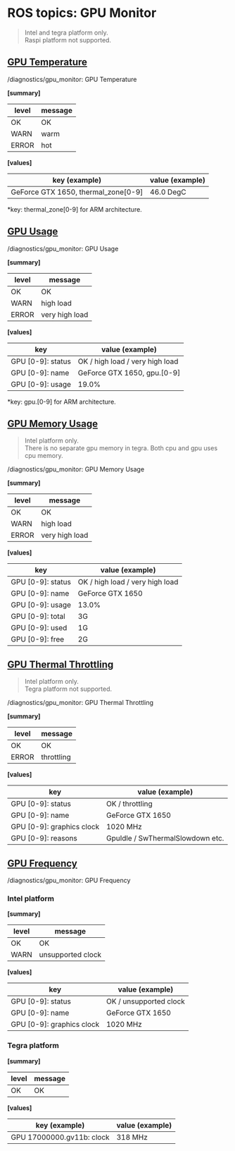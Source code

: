 # ROS topics: GPU Monitor

> Intel and tegra platform only.<br>
> Raspi platform not supported.

## <u>GPU Temperature</u>

/diagnostics/gpu_monitor: GPU Temperature

<b>[summary]</b>

| level | message |
| ----- | ------- |
| OK    | OK      |
| WARN  | warm    |
| ERROR | hot     |

<b>[values]</b>

| key (example)                       | value (example) |
| ----------------------------------- | --------------- |
| GeForce GTX 1650, thermal_zone[0-9] | 46.0 DegC       |

\*key: thermal_zone[0-9] for ARM architecture.

## <u>GPU Usage</u>

/diagnostics/gpu_monitor: GPU Usage

<b>[summary]</b>

| level | message        |
| ----- | -------------- |
| OK    | OK             |
| WARN  | high load      |
| ERROR | very high load |

<b>[values]</b>

| key               | value (example)                 |
| ----------------- | ------------------------------- |
| GPU [0-9]: status | OK / high load / very high load |
| GPU [0-9]: name   | GeForce GTX 1650, gpu.[0-9]     |
| GPU [0-9]: usage  | 19.0%                           |

\*key: gpu.[0-9] for ARM architecture.

## <u>GPU Memory Usage</u>

> Intel platform only.<br>
> There is no separate gpu memory in tegra. Both cpu and gpu uses cpu memory.

/diagnostics/gpu_monitor: GPU Memory Usage

<b>[summary]</b>

| level | message        |
| ----- | -------------- |
| OK    | OK             |
| WARN  | high load      |
| ERROR | very high load |

<b>[values]</b>

| key               | value (example)                 |
| ----------------- | ------------------------------- |
| GPU [0-9]: status | OK / high load / very high load |
| GPU [0-9]: name   | GeForce GTX 1650                |
| GPU [0-9]: usage  | 13.0%                           |
| GPU [0-9]: total  | 3G                              |
| GPU [0-9]: used   | 1G                              |
| GPU [0-9]: free   | 2G                              |

## <u>GPU Thermal Throttling</u>

> Intel platform only.<br>
> Tegra platform not supported.

/diagnostics/gpu_monitor: GPU Thermal Throttling

<b>[summary]</b>

| level | message    |
| ----- | ---------- |
| OK    | OK         |
| ERROR | throttling |

<b>[values]</b>

| key                       | value (example)                  |
| ------------------------- | -------------------------------- |
| GPU [0-9]: status         | OK / throttling                  |
| GPU [0-9]: name           | GeForce GTX 1650                 |
| GPU [0-9]: graphics clock | 1020 MHz                         |
| GPU [0-9]: reasons        | GpuIdle / SwThermalSlowdown etc. |

## <u>GPU Frequency</u>

/diagnostics/gpu_monitor: GPU Frequency

### Intel platform

<b>[summary]</b>

| level | message           |
| ----- | ----------------- |
| OK    | OK                |
| WARN  | unsupported clock |

<b>[values]</b>

| key                       | value (example)        |
| ------------------------- | ---------------------- |
| GPU [0-9]: status         | OK / unsupported clock |
| GPU [0-9]: name           | GeForce GTX 1650       |
| GPU [0-9]: graphics clock | 1020 MHz               |

### Tegra platform

<b>[summary]</b>

| level | message |
| ----- | ------- |
| OK    | OK      |

<b>[values]</b>

| key (example)             | value (example) |
| ------------------------- | --------------- |
| GPU 17000000.gv11b: clock | 318 MHz         |
